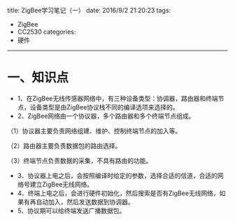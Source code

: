 title: ZigBee学习笔记（一）
date: 2016/9/2 21:20:23
tags:
- ZigBee
- CC2530
categories:
- 硬件
---

# 一、知识点
- 1、在ZigBee无线传感器网络中，有三种设备类型：协调器，路由器和终端节点，设备类型是由ZigBee协议栈不同的编译选项来选择的。
- 2、ZigBee网络由一个协议器，多个路由器和多个终端节点组成。

（1）协议器主要负责网络组建、维护、控制终端节点的加入等。

（2）路由器主要负责数据包的路由选择。

（3）终端节点负责数据的采集，不具有路由的功能。

- 3、协议器上电之后，会按照编译时给定的参数，选择合适的信道，合适的网络号建立ZigBee无线网络。
- 4、终端上电之后，会进行硬件初始化，然后搜索是否有ZigBee无线网络，如果有再自动加入，然后发送数据到协调器。
- 5、协议期可以给终端发送广播数据包。
